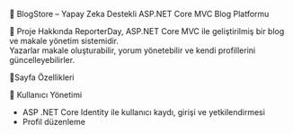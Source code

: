 📖 BlogStore – Yapay Zeka Destekli ASP.NET Core MVC Blog Platformu

📖 Proje Hakkında
ReporterDay, ASP.NET Core MVC ile geliştirilmiş bir blog ve makale yönetim sistemidir.  
Yazarlar makale oluşturabilir, yorum yönetebilir ve kendi profillerini güncelleyebilirler.

🚀Sayfa Özellikleri

👤 Kullanıcı Yönetimi

* ASP .NET Core Identity ile kullanıcı kaydı, girişi ve yetkilendirmesi
* Profil düzenleme


